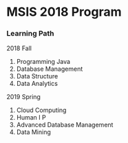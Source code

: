 # MSIS 2018 Program

### Learning Path

2018 Fall

1. Programming Java
2. Database Management
3. Data Structure
4. Data Analytics

2019 Spring

1. Cloud Computing
2. Human I P
3. Advanced Database Management
4. Data Mining
